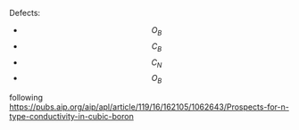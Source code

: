Defects: 
- $$O_{B}$$
- $$C_{B}$$
- $$C_{N}$$
- $$O_{B}$$
  
following https://pubs.aip.org/aip/apl/article/119/16/162105/1062643/Prospects-for-n-type-conductivity-in-cubic-boron
